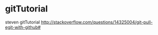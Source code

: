 gitTutorial
===========

steven gitTutorial
http://stackoverflow.com/questions/14325004/git-pull-egit-with-github#
